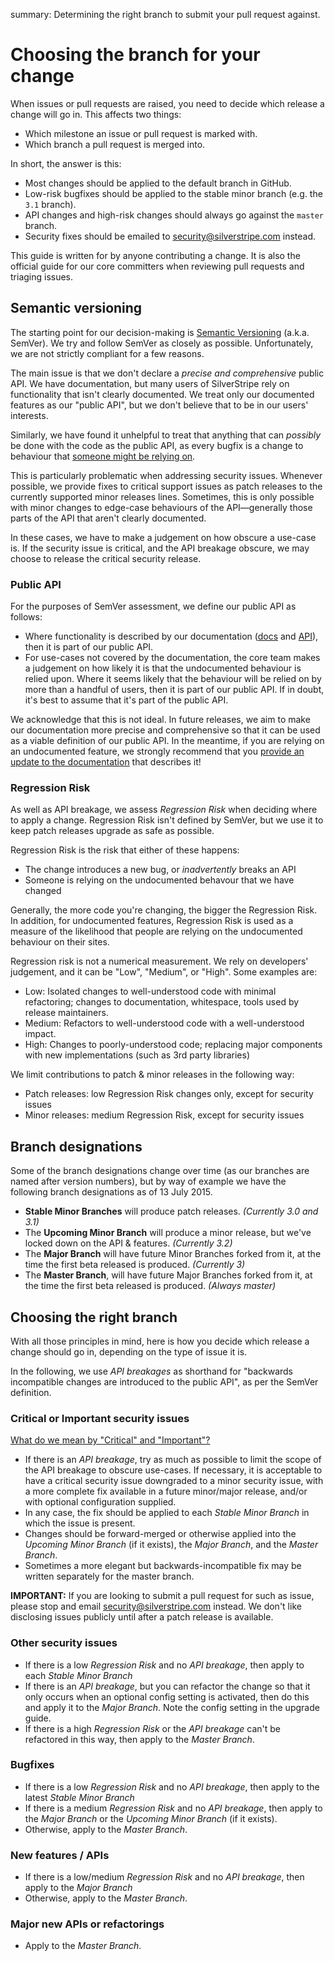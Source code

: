 summary: Determining the right branch to submit your pull request against.

# Choosing the branch for your change

When issues or pull requests are raised, you need to decide which release a change will go in. This affects
two things:

 * Which milestone an issue or pull request is marked with.
 * Which branch a pull request is merged into.

In short, the answer is this:

 * Most changes should be applied to the default branch in GitHub.
 * Low-risk bugfixes should be applied to the stable minor branch (e.g. the `3.1` branch).
 * API changes and high-risk changes should always go against the `master` branch.
 * Security fixes should be emailed to [security@silverstripe.com](mailto:security@silverstripe.com) instead.

This guide is written for by anyone contributing a change. It is also the official guide for our core committers
when reviewing pull requests and triaging issues.

## Semantic versioning

The starting point for our decision-making is [Semantic Versioning](http://semver.org/) (a.k.a. SemVer). We try
and follow SemVer as closely as possible. Unfortunately, we are not strictly compliant for a few reasons.

The main issue is that we don't declare a *precise and comprehensive* public API. We have documentation, but many users of SilverStripe rely on functionality that isn't clearly documented. We treat only our documented features as our "public API", but we don't believe that to be in our users' interests.

Similarly, we have found it unhelpful to treat that anything that can *possibly* be done with the code as the public API, as every bugfix is a change to behaviour that [someone might be relying on](https://xkcd.com/1172/).

This is particularly problematic when addressing security issues. Whenever possible, we provide fixes to critical support issues as patch releases to the currently supported minor releases lines. Sometimes, this is only possible with minor changes to edge-case behaviours of the API—generally those parts of the API that aren't clearly documented.

In these cases, we have to make a judgement on how obscure a use-case is. If the security issue is critical, and the API breakage obscure, we may choose to release the critical security release.

### Public API

For the purposes of SemVer assessment, we define our public API as follows:

 * Where functionality is described by our documentation ([docs](http://docs.silverstripe.org/) and [API](http://api.silverstripe.org/)), then it is part of our public API.
 * For use-cases not covered by the documentation, the core team makes a judgement on how likely it is that the undocumented behaviour is relied upon. Where it seems likely that the behaviour will be relied on by more than a handful of users, then it is part of our public API. If in doubt, it's best to assume that it's part of the public API.

We acknowledge that this is not ideal. In future releases, we aim to make our documentation more precise and comprehensive so that it can be used as a viable definition of our public API. In the meantime, if you are relying on an undocumented feature, we strongly recommend that you [provide an update to the documentation](documentation) that describes it!

### Regression Risk

As well as API breakage, we assess *Regression Risk* when deciding where to apply a change. Regression Risk isn't defined by SemVer, but we use it to keep patch releases upgrade as safe as possible.

Regression Risk is the risk that either of these happens:

 * The change introduces a new bug, or *inadvertently* breaks an API
 * Someone is relying on the undocumented behavour that we have changed

Generally, the more code you're changing, the bigger the Regression Risk. In addition, for undocumented features, Regression Risk is used as a measure of the likelihood that people are relying on the undocumented behaviour on their sites.

Regression risk is not a numerical measurement. We rely on developers' judgement, and it can be "Low", "Medium", or "High". Some examples are:

 * Low: Isolated changes to well-understood code with minimal refactoring; changes to documentation, whitespace, tools used by release maintainers.
 * Medium: Refactors to well-understood code with a well-understood impact.
 * High: Changes to poorly-understood code; replacing major components with new implementations (such as 3rd party libraries)


We limit contributions to patch & minor releases in the following way:

 * Patch releases: low Regression Risk changes only, except for security issues
 * Minor releases: medium Regression Risk, except for security issues

## Branch designations

Some of the branch designations change over time (as our branches are named after version numbers), but by way of example we have the following branch designations as of 13 July 2015.

 * **Stable Minor Branches** will produce patch releases. *(Currently 3.0 and 3.1)*
 * The **Upcoming Minor Branch** will produce a minor release, but we've locked down on the API & features. *(Currently 3.2)*
 * The **Major Branch** will have future Minor Branches forked from it, at the time the first beta released is produced. *(Currently 3)*
 * The **Master Branch**, will have future Major Branches forked from it, at the time the first beta released is produced. *(Always master)*

## Choosing the right branch

With all those principles in mind, here is how you decide which release a change should go in, depending on the type of issue it is.

In the following, we use *API breakages* as shorthand for "backwards incompatible changes are introduced to the public API", as per the SemVer definition.

### Critical or Important security issues

[What do we mean by "Critical" and "Important"?](http://docs.silverstripe.org/en/3.1/contributing/release_process/#severity-rating)

 * If there is an *API breakage*, try as much as possible to limit the scope of the API breakage to obscure use-cases. If necessary, it is acceptable to have a critical security issue downgraded to a minor security issue, with a more complete fix available in a future minor/major release, and/or with optional configuration supplied.
 * In any case, the fix should be applied to each *Stable Minor Branch* in which the issue is present.
 * Changes should be forward-merged or otherwise applied into the *Upcoming Minor Branch* (if it exists), the *Major Branch*, and the *Master Branch*.
 * Sometimes a more elegant but backwards-incompatible fix may be written separately for the master branch.


**IMPORTANT:** If you are looking to submit a pull request for such as issue, please stop and email [security@silverstripe.com](mailto:security@silverstripe.com) instead. We don't like disclosing issues publicly until after a patch release is available.

### Other security issues

 * If there is a low *Regression Risk* and no *API breakage*, then apply to each *Stable Minor Branch*
 * If there is an *API breakage*, but you can refactor the change so that it only occurs when an optional config setting is activated, then do this and apply it to the *Major Branch*. Note the config setting in the upgrade guide.
 * If there is a high *Regression Risk* or the *API breakage* can't be refactored in this way, then apply to the *Master Branch*.

### Bugfixes

 * If there is a low *Regression Risk* and no *API breakage*, then apply to the latest *Stable Minor Branch*
 * If there is a medium *Regression Risk* and no *API breakage*, then apply to the *Major Branch* or the *Upcoming Minor Branch* (if it exists).
 * Otherwise, apply to the *Master Branch*.

### New features / APIs

 * If there is a low/medium *Regression Risk* and no *API breakage*, then apply to the *Major Branch*
 * Otherwise, apply to the *Master Branch*.

### Major new APIs or refactorings

 * Apply to the *Master Branch*.